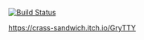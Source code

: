 [![Build Status](https://travis-ci.com/crassSandwich/GryTTY.svg?token=JCZNdEGmzUT2HqK6szzy&branch=master)](https://travis-ci.com/crassSandwich/GryTTY)

https://crass-sandwich.itch.io/GryTTY
